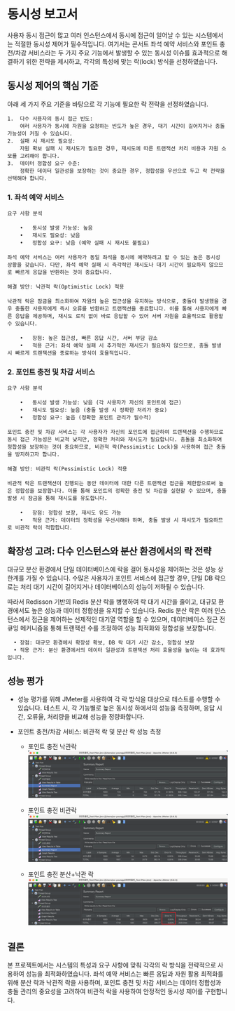 # 동시성 보고서

사용자 동시 접근이 많고 여러 인스턴스에서 동시에 접근이 일어날 수 있는 시스템에서는 적절한 동시성 제어가 필수적입니다. 
여기서는 콘서트 좌석 예약 서비스와 포인트 충전/차감 서비스라는 두 가지 주요 기능에서 발생할 수 있는 동시성 이슈를 효과적으로 해결하기 위한 전략을 제시하고, 각각의 특성에 맞는 락(lock) 방식을 선정하였습니다.

## 동시성 제어의 핵심 기준

아래 세 가지 주요 기준을 바탕으로 각 기능에 필요한 락 전략을 선정하였습니다.

	1.	다수 사용자의 동시 접근 빈도:
		여러 사용자가 동시에 자원을 요청하는 빈도가 높은 경우, 대기 시간이 길어지거나 충돌 가능성이 커질 수 있습니다.
	2.	실패 시 재시도 필요성:
		자원 확보 실패 시 재시도가 필요한 경우, 재시도에 따른 트랜잭션 처리 비용과 자원 소모를 고려해야 합니다.
	3.	데이터 정합성 요구 수준:
		정확한 데이터 일관성을 보장하는 것이 중요한 경우, 정합성을 우선으로 두고 락 전략을 선택해야 합니다.

### 1. 좌석 예약 서비스

    요구 사항 분석
    
        •	동시성 발생 가능성: 높음
        •	재시도 필요성: 낮음
        •	정합성 요구: 낮음 (예약 실패 시 재시도 불필요)
    
    좌석 예약 서비스는 여러 사용자가 동일 좌석을 동시에 예약하려고 할 수 있는 높은 동시성 상황을 갖습니다. 다만, 좌석 예약 실패 시 즉각적인 재시도나 대기 시간이 필요하지 않으므로 빠르게 응답을 반환하는 것이 중요합니다.
    
    해결 방안: 낙관적 락(Optimistic Lock) 적용
    
    낙관적 락은 잠금을 최소화하여 자원의 높은 접근성을 유지하는 방식으로, 충돌이 발생했을 경우 충돌한 사용자에게 즉시 오류를 반환하고 트랜잭션을 종료합니다. 이를 통해 사용자에게 빠른 응답을 제공하며, 재시도 로직 없이 바로 응답할 수 있어 서버 자원을 효율적으로 활용할 수 있습니다.
    
        •	장점: 높은 접근성, 빠른 응답 시간, 서버 부담 감소
        •	적용 근거: 좌석 예약 실패 시 추가적인 재시도가 필요하지 않으므로, 충돌 발생 시 빠르게 트랜잭션을 종료하는 방식이 효율적입니다.

### 2. 포인트 충전 및 차감 서비스

    요구 사항 분석
    
        •	동시성 발생 가능성: 낮음 (각 사용자가 자신의 포인트에 접근)
        •	재시도 필요성: 높음 (충돌 발생 시 정확한 처리가 중요)
        •	정합성 요구: 높음 (정확한 포인트 관리가 필수적)
    
    포인트 충전 및 차감 서비스는 각 사용자가 자신의 포인트에 접근하여 트랜잭션을 수행하므로 동시 접근 가능성은 비교적 낮지만, 정확한 처리와 재시도가 필요합니다. 충돌을 최소화하여 정합성을 보장하는 것이 중요하므로, 비관적 락(Pessimistic Lock)을 사용하여 접근 충돌을 방지하고자 합니다.
    
    해결 방안: 비관적 락(Pessimistic Lock) 적용
    
    비관적 락은 트랜잭션이 진행되는 동안 데이터에 대한 다른 트랜잭션 접근을 제한함으로써 높은 정합성을 보장합니다. 이를 통해 포인트의 정확한 충전 및 차감을 실현할 수 있으며, 충돌 발생 시 잠금을 통해 재시도를 유도합니다.
    
        •	장점: 정합성 보장, 재시도 유도 가능
        •	적용 근거: 데이터의 정확성을 우선시해야 하며, 충돌 발생 시 재시도가 필요하므로 비관적 락이 적합합니다.

## 확장성 고려: 다수 인스턴스와 분산 환경에서의 락 전략

  대규모 분산 환경에서 단일 데이터베이스에 락을 걸어 동시성을 제어하는 것은 성능 상 한계를 가질 수 있습니다. 
  수많은 사용자가 포인트 서비스에 접근할 경우, 단일 DB 락으로는 처리 대기 시간이 길어지거나 데이터베이스의 성능이 저하될 수 있습니다.
  
  따라서 Redisson 기반의 Redis 분산 락을 병행하여 락 대기 시간을 줄이고, 대규모 환경에서도 높은 성능과 데이터 정합성을 유지할 수 있습니다. 
  Redis 분산 락은 여러 인스턴스에서 접근을 제어하는 선제적인 대기열 역할을 할 수 있으며, 데이터베이스 접근 전 큐잉 메커니즘을 통해 트랜잭션 수를 조정하여 성능 최적화와 정합성을 보장합니다.
  
      •	장점: 대규모 환경에서 확장성 확보, DB 락 대기 시간 감소, 정합성 보장
      •	적용 근거: 분산 환경에서의 데이터 일관성과 트랜잭션 처리 효율성을 높이는 데 효과적입니다.

## 성능 평가
- 성능 평가를 위해 JMeter를 사용하여 각 락 방식을 대상으로 테스트를 수행할 수 있습니다. 
테스트 시, 각 기능별로 높은 동시성 하에서의 성능을 측정하며, 응답 시간, 오류율, 처리량을 비교해 성능을 정량화합니다.

- 포인트 충전/차감 서비스: 비관적 락 및 분산 락 성능 측정
  - 포인트 충전 낙관락
  ![낙관.png](낙관.png)

  - 포인트 충전 비관락
  ![비관.png](비관.png)

  - 포인트 충전 분산+낙관 락
  ![분산+낙관.png](분산+낙관.png)


## 결론

본 프로젝트에서는 시스템의 특성과 요구 사항에 맞춰 각각의 락 방식을 전략적으로 사용하여 성능을 최적화하였습니다. 
좌석 예약 서비스는 빠른 응답과 자원 활용 최적화를 위해 분산 락과 낙관적 락을 사용하며, 
포인트 충전 및 차감 서비스는 데이터 정합성과 충돌 관리의 중요성을 고려하여 비관적 락을 사용하여 안정적인 동시성 제어를 구현합니다.